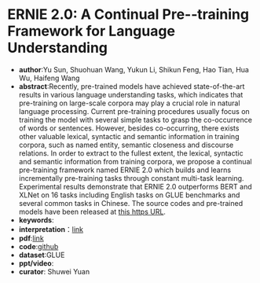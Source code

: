 # ERNIE 2.0: A Continual Pre-­‐training Framework for Language Understanding

* **author**:Yu Sun, Shuohuan Wang, Yukun Li, Shikun Feng, Hao Tian, Hua Wu, Haifeng Wang
* **abstract**:Recently, pre-trained models have achieved state-of-the-art results in various language understanding tasks, which indicates that pre-training on large-scale corpora may play a crucial role in natural language processing. Current pre-training procedures usually focus on training the model with several simple tasks to grasp the co-occurrence of words or sentences. However, besides co-occurring, there exists other valuable lexical, syntactic and semantic information in training corpora, such as named entity, semantic closeness and discourse relations. In order to extract to the fullest extent, the lexical, syntactic and semantic information from training corpora, we propose a continual pre-training framework named ERNIE 2.0 which builds and learns incrementally pre-training tasks through constant multi-task learning. Experimental results demonstrate that ERNIE 2.0 outperforms BERT and XLNet on 16 tasks including English tasks on GLUE benchmarks and several common tasks in Chinese. The source codes and pre-trained models have been released at [this https URL](https://github.com/PaddlePaddle/ERNIE).
* **keywords**:
* **interpretation**：[link](https://www.jiqizhixin.com/articles/2019-07-31-10)
* **pdf**:[link](https://arxiv.org/pdf/1907.12412)
* **code**:[github](https://github.com/PaddlePaddle/ERNIE)
* **dataset**:GLUE
* **ppt/video**:
* **curator**: Shuwei Yuan

